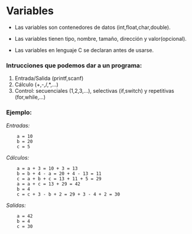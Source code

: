 # Variables 

* Las variables son contenedores de datos (int,float,char,double).

* Las variables tienen tipo, nombre, tamaño, dirección y valor(opcional).

* Las variables en lenguaje C se declaran antes de usarse.

### Intrucciones que podemos dar a un programa:

1. Entrada/Salida (printf,scanf)
2. Cálculo (+,-,/,*,...)
3. Control: secuenciales (1,2,3,...), selectivas (if,switch) y repetitivas (for,while,...)

### Ejemplo:

*Entradas:*
```
    a = 10
    b = 20
    c = 5
```

*Cálculos:*

```
    a = a + 3 = 10 + 3 = 13
    b = b + 4 - a = 20 + 4 - 13 = 11
    c = a + b + c = 13 + 11 + 5 = 29
    a = a + c = 13 + 29 = 42
    b = 4
    c = c + 3 - b + 2 = 29 + 3 - 4 + 2 = 30
```

*Salidas:*
```
    a = 42
    b = 4
    c = 30
```
